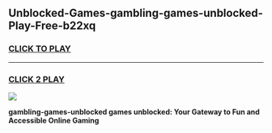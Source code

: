 
## Unblocked-Games-gambling-games-unblocked-Play-Free-b22xq
<h3>
<a href="https://premium76.site?title=gambling-games-unblocked&ref=20A">CLICK TO PLAY</a></h3>
<hr>

<h3>
<a href="https://premium76.site?title=gambling-games-unblocked&ref=20A">CLICK 2 PLAY</a>
  
</h3>

<a href="https://premium76.site?title=gambling-games-unblocked&ref=20A"><img src="https://clearcache.store/games.png"></a>


**gambling-games-unblocked games unblocked: Your Gateway to Fun and Accessible Online Gaming**
